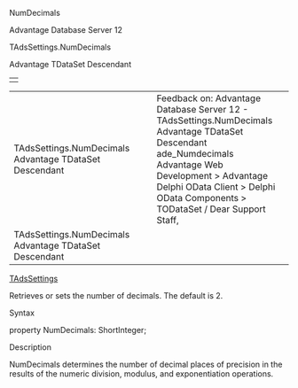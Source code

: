 NumDecimals




Advantage Database Server 12  

TAdsSettings.NumDecimals

Advantage TDataSet Descendant

|  |
| --- |
|  |

|  |  |  |  |  |
| --- | --- | --- | --- | --- |
| TAdsSettings.NumDecimals  Advantage TDataSet Descendant |  |  | Feedback on: Advantage Database Server 12 - TAdsSettings.NumDecimals Advantage TDataSet Descendant ade\_Numdecimals Advantage Web Development > Advantage Delphi OData Client > Delphi OData Components > TODataSet / Dear Support Staff, |  |
| TAdsSettings.NumDecimals  Advantage TDataSet Descendant |  |  |  |  |

[TAdsSettings](ade_tadssettings_7.htm)

Retrieves or sets the number of decimals. The default is 2.

Syntax

property NumDecimals: ShortInteger;

Description

NumDecimals determines the number of decimal places of precision in the results of the numeric division, modulus, and exponentiation operations.